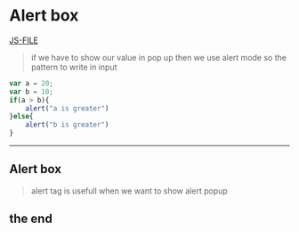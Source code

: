 # Alert box 
[JS-FILE](../js/alert-box-18.js)
>if we have to show our value in pop up then we use alert mode so the pattern to write in input
```javascript
var a = 20;
var b = 10;
if(a > b){
    alert("a is greater")
}else{
    alert("b is greater")
}
```
---
## Alert box
>alert tag is usefull when we want to show alert popup
## the end